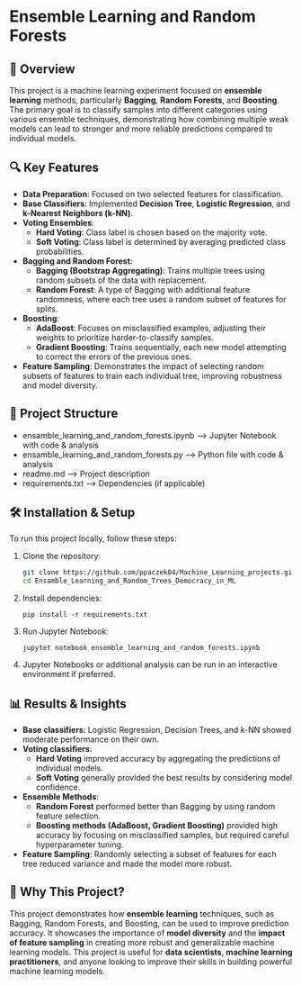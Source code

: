 # Ensemble Learning and Random Forests

## 📌 Overview
This project is a machine learning experiment focused on **ensemble learning** methods, particularly **Bagging**, **Random Forests**, and **Boosting**. The primary goal is to classify samples into different categories using various ensemble techniques, demonstrating how combining multiple weak models can lead to stronger and more reliable predictions compared to individual models.

## 🔍 Key Features
- **Data Preparation**: Focused on two selected features for classification.
- **Base Classifiers**: Implemented **Decision Tree**, **Logistic Regression**, and **k-Nearest Neighbors (k-NN)**.
- **Voting Ensembles**:
  - **Hard Voting**: Class label is chosen based on the majority vote.
  - **Soft Voting**: Class label is determined by averaging predicted class probabilities.
- **Bagging and Random Forest**:
  - **Bagging (Bootstrap Aggregating)**: Trains multiple trees using random subsets of the data with replacement.
  - **Random Forest**: A type of Bagging with additional feature randomness, where each tree uses a random subset of features for splits.
- **Boosting**:
  - **AdaBoost**: Focuses on misclassified examples, adjusting their weights to prioritize harder-to-classify samples.
  - **Gradient Boosting**: Trains sequentially, each new model attempting to correct the errors of the previous ones.
- **Feature Sampling**: Demonstrates the impact of selecting random subsets of features to train each individual tree, improving robustness and model diversity.

## 📂 Project Structure  
- ensamble_learning_and_random_forests.ipynb  -->  Jupyter Notebook with code & analysis 
- ensamble_learning_and_random_forests.py     -->  Python file with code & analysis   
- readme.md                            -->  Project description  
- requirements.txt                     -->  Dependencies (if applicable)

## 🛠️ Installation & Setup  
To run this project locally, follow these steps:

1. Clone the repository:
    ```bash
   git clone https://github.com/ppaczek04/Machine_Learning_projects.git
   cd Ensamble_Learning_and_Random_Trees_Democracy_in_ML
    ```

2. Install dependencies:
    ```
    pip install -r requirements.txt
    ```

3. Run Jupyter Notebook:
    ```
    jupytet notebook ensemble_learning_and_random_forests.ipynb
    ```

4. Jupyter Notebooks or additional analysis can be run in an interactive environment if preferred.

## 📊 Results & Insights
- **Base classifiers**: Logistic Regression, Decision Trees, and k-NN showed moderate performance on their own.
- **Voting classifiers**: 
  - **Hard Voting** improved accuracy by aggregating the predictions of individual models.
  - **Soft Voting** generally provided the best results by considering model confidence.
- **Ensemble Methods**: 
  - **Random Forest** performed better than Bagging by using random feature selection.
  - **Boosting methods (AdaBoost, Gradient Boosting)** provided high accuracy by focusing on misclassified samples, but required careful hyperparameter tuning.
- **Feature Sampling**: Randomly selecting a subset of features for each tree reduced variance and made the model more robust.

## 📒 Why This Project?
This project demonstrates how **ensemble learning** techniques, such as Bagging, Random Forests, and Boosting, can be used to improve prediction accuracy. It showcases the importance of **model diversity** and the **impact of feature sampling** in creating more robust and generalizable machine learning models. This project is useful for **data scientists**, **machine learning practitioners**, and anyone looking to improve their skills in building powerful machine learning models.
